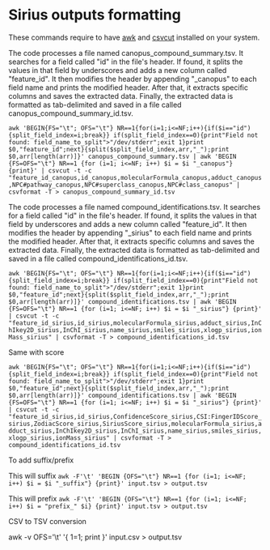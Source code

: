 
# Sirius outputs formatting

These commands require to have [awk](https://en.wikipedia.org/wiki/AWK#:~:text=AWK%20(awk)%20is%20a%20domain,data%20extraction%20and%20reporting%20tool.) and [csvcut](https://csvkit.readthedocs.io/en/latest/scripts/csvcut.html) installed on your system.


The code processes a file named canopus_compound_summary.tsv. It searches for a field called "id" in the file's header. If found, it splits the values in that field by underscores and adds a new column called "feature_id". It then modifies the header by appending "_canopus" to each field name and prints the modified header. After that, it extracts specific columns and saves the extracted data. Finally, the extracted data is formatted as tab-delimited and saved in a file called canopus_compound_summary_id.tsv.


`awk 'BEGIN{FS="\t"; OFS="\t"} NR==1{for(i=1;i<=NF;i++){if($i=="id"){split_field_index=i;break}} if(split_field_index==0){print"Field not found: field_name_to_split">"/dev/stderr";exit 1}print $0,"feature_id";next}{split($split_field_index,arr,"_");print $0,arr[length(arr)]}' canopus_compound_summary.tsv | awk 'BEGIN {FS=OFS="\t"} NR==1 {for (i=1; i<=NF; i++) $i = $i "_canopus"} {print}' | csvcut -t -c "feature_id_canopus,id_canopus,molecularFormula_canopus,adduct_canopus,NPC#pathway_canopus,NPC#superclass_canopus,NPC#class_canopus" | csvformat -T > canopus_compound_summary_id.tsv`


The code processes a file named compound_identifications.tsv. It searches for a field called "id" in the file's header. If found, it splits the values in that field by underscores and adds a new column called "feature_id". It then modifies the header by appending "_sirius" to each field name and prints the modified header. After that, it extracts specific columns and saves the extracted data. Finally, the extracted data is formatted as tab-delimited and saved in a file called compound_identifications_id.tsv.


`awk 'BEGIN{FS="\t"; OFS="\t"} NR==1{for(i=1;i<=NF;i++){if($i=="id"){split_field_index=i;break}} if(split_field_index==0){print"Field not found: field_name_to_split">"/dev/stderr";exit 1}print $0,"feature_id";next}{split($split_field_index,arr,"_");print $0,arr[length(arr)]}' compound_identifications.tsv | awk 'BEGIN {FS=OFS="\t"} NR==1 {for (i=1; i<=NF; i++) $i = $i "_sirius"} {print}' | csvcut -t -c "feature_id_sirius,id_sirius,molecularFormula_sirius,adduct_sirius,InChIkey2D_sirius,InChI_sirius,name_sirius,smiles_sirius,xlogp_sirius,ionMass_sirius" | csvformat -T > compound_identifications_id.tsv`

Same with score

`awk 'BEGIN{FS="\t"; OFS="\t"} NR==1{for(i=1;i<=NF;i++){if($i=="id"){split_field_index=i;break}} if(split_field_index==0){print"Field not found: field_name_to_split">"/dev/stderr";exit 1}print $0,"feature_id";next}{split($split_field_index,arr,"_");print $0,arr[length(arr)]}' compound_identifications.tsv | awk 'BEGIN {FS=OFS="\t"} NR==1 {for (i=1; i<=NF; i++) $i = $i "_sirius"} {print}' | csvcut -t -c "feature_id_sirius,id_sirius,ConfidenceScore_sirius,CSI:FingerIDScore_sirius,ZodiacScore_sirius,SiriusScore_sirius,molecularFormula_sirius,adduct_sirius,InChIkey2D_sirius,InChI_sirius,name_sirius,smiles_sirius,xlogp_sirius,ionMass_sirius" | csvformat -T > compound_identifications_id.tsv`


To add suffix/prefix

This will suffix
`awk -F'\t' 'BEGIN {OFS="\t"} NR==1 {for (i=1; i<=NF; i++) $i = $i "_suffix"} {print}' input.tsv > output.tsv`

This will prefix
`awk -F'\t' 'BEGIN {OFS="\t"} NR==1 {for (i=1; i<=NF; i++) $i = "prefix_" $i} {print}' input.tsv > output.tsv`


CSV to TSV conversion 

awk -v OFS='\t' '{ $1=$1; print }' input.csv > output.tsv


